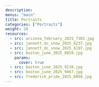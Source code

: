 ```yaml
---
description: 
menus: "main"
title: Portraits
categories: ["Portraits"]
weight: 20
resources:
  - src: arizona_february_2025_7302.jpg
  - src: jannett_dc_snow_2025_6237.jpg
  - src: jannett_dc_snow_2025_6197.jpg
  - src: boston_june_2025_0859.jpg
    params:
      cover: true
  - src: boston_june_2025_9138.jpg
  - src: boston_june_2025_9467.jpg
  - src: frederick_pride_2025_6058.jpg
---
```



